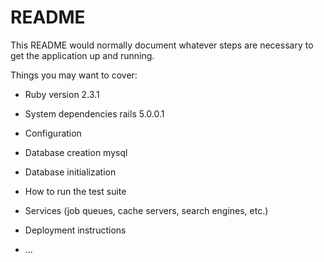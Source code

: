 # README

This README would normally document whatever steps are necessary to get the
application up and running.

Things you may want to cover:

* Ruby version
    2.3.1
* System dependencies
    rails 5.0.0.1
* Configuration

* Database creation
    mysql
* Database initialization

* How to run the test suite

* Services (job queues, cache servers, search engines, etc.)

* Deployment instructions

* ...

